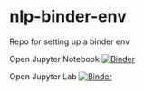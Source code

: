 # nlp-binder-env
Repo for setting up a binder env

Open Jupyter Notebook [![Binder](https://mybinder.org/badge_logo.svg)](https://mybinder.org/v2/gh/cksteven/nlp-binder-env/master)

Open Jupyter Lab [![Binder](https://mybinder.org/badge_logo.svg)](https://mybinder.org/v2/gh/cksteven/nlp-binder-env/master?urlpath=lab)
